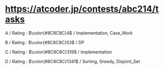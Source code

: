 # https://atcoder.jp/contests/abc214/tasks

A / Rating : $\color{#8C8C8C}4$ / Implementation, Case_Work

B / Rating : $\color{#8C8C8C}53$ / DP

C / Rating : $\color{#8C8C8C}319$ / Implementation

D / Rating : $\color{#8C8C8C}1341$ / Sorting, Greedy, Disjoint_Set

